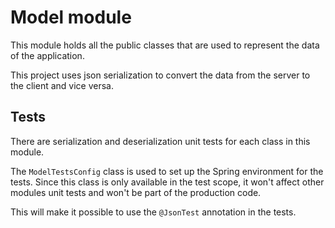 # Model module

This module holds all the public classes that are used to represent the data of the application.

This project uses json serialization to convert the data from the server to the client and vice versa.

## Tests

There are serialization and deserialization unit tests for each class in this module.

The `ModelTestsConfig` class is used to set up the Spring environment for the tests.
Since this class is only available in the test scope,
it won't affect other modules unit tests
and won't be part of the production code.

This will make it possible to use the `@JsonTest` annotation in the tests.
